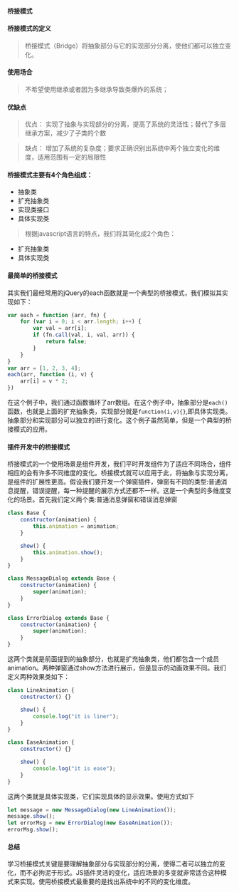 #### 桥接模式

#### 桥接模式的定义
> 桥接模式（Bridge）将抽象部分与它的实现部分分离，使他们都可以独立变化。

#### 使用场合
> 不希望使用继承或者因为多继承导致类爆炸的系统；

#### 优缺点
> 优点： 实现了抽象与实现部分的分离，提高了系统的灵活性；替代了多层继承方案，减少了子类的个数

> 缺点： 增加了系统的复杂度；要求正确识别出系统中两个独立变化的维度，适用范围有一定的局限性


#### 桥接模式主要有4个角色组成：
+ 抽象类
+ 扩充抽象类
+ 实现类接口
+ 具体实现类
> 根据javascript语言的特点，我们将其简化成2个角色：

+ 扩充抽象类
+ 具体实现类

#### 最简单的桥接模式
其实我们最经常用的jQuery的each函数就是一个典型的桥接模式，我们模拟其实现如下：

```js
var each = function (arr, fn) {
    for (var i = 0; i < arr.length; i++) {
        var val = arr[i];
        if (fn.call(val, i, val, arr)) {
            return false;
        }
    }
}
var arr = [1, 2, 3, 4];
each(arr, function (i, v) {
    arr[i] = v * 2;
})
```

在这个例子中，我们通过函数循环了arr数组。在这个例子中，抽象部分是`each()`函数，也就是上面的扩充抽象类，实现部分就是`function(i,v){}`,即具体实现类。抽象部分和实现部分可以独立的进行变化。这个例子虽然简单，但是一个典型的桥接模式的应用。

#### 插件开发中的桥接模式
桥接模式的一个使用场景是组件开发，我们平时开发组件为了适应不同场合，组件相应的会有许多不同维度的变化。桥接模式就可以应用于此，将抽象与实现分离，是组件的扩展性更高。假设我们要开发一个弹窗插件，弹窗有不同的类型:普通消息提醒，错误提醒，每一种提醒的展示方式还都不一样。这是一个典型的多维度变化的场景。首先我们定义两个类:普通消息弹窗和错误消息弹窗

```js
class Base {
    constructor(animation) {
        this.animation = animation;
    }

    show() {
        this.animation.show();
    }
}

class MessageDialog extends Base {
    constructor(animation) {
        super(animation);
    }
}

class ErrorDialog extends Base {
    constructor(animation) {
        super(animation);
    }
}
```

这两个类就是前面提到的抽象部分，也就是扩充抽象类，他们都包含一个成员animation。两种弹窗通过show方法进行展示，但是显示的动画效果不同。我们定义两种效果类如下：
```js
class LineAnimation {
    constructor() {}

    show() {
        console.log("it is liner");
    }
}

class EaseAnimation {
    constructor() {}

    show() {
        console.log("it is ease");
    }
}
```
这两个类就是具体实现类，它们实现具体的显示效果。使用方式如下
```js
let message = new MessageDialog(new LineAnimation());
message.show();
let errorMsg = new ErrorDialog(new EaseAnimation());
errorMsg.show();
```

#### 总结
学习桥接模式关键是要理解抽象部分与实现部分的分离，使得二者可以独立的变化，而不必拘泥于形式。JS插件灵活的变化，适应场景的多变就非常适合这种模式来实现。使用桥接模式最重要的是找出系统中的不同的变化维度。




